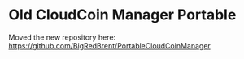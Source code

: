 # Old CloudCoin Manager Portable

Moved the new repository here:
https://github.com/BigRedBrent/PortableCloudCoinManager
